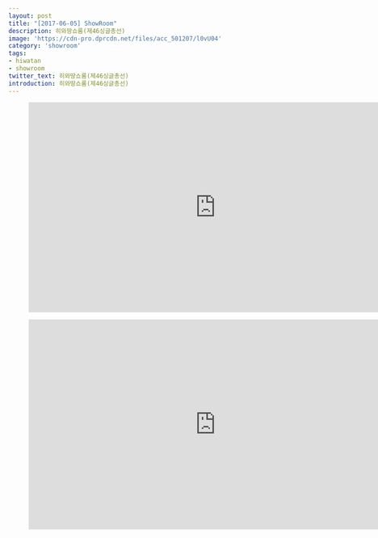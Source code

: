 ```yaml
---
layout: post
title: "[2017-06-05] ShowRoom"
description: 히와땅쇼룸(제46싱글총선)
image: 'https://cdn-pro.dprcdn.net/files/acc_501207/l0vU04'
category: 'showroom'
tags:
- hiwatan
- showroom
twitter_text: 히와땅쇼룸(제46싱글총선)
introduction: 히와땅쇼룸(제46싱글총선)
---
```

<figure class="video_container">
<iframe width="740" height="416" src="https://serviceapi.nmv.naver.com/flash/convertIframeTag.nhn?vid=E336FBAAD4DAFC83630F977D5A4B782B3374&outKey=V127b738aa012482209f6346ff3fb11fe605a1eb49fd66b378544346ff3fb11fe605a" frameborder="no" scrolling="no" webkitallowfullscreen mozallowfullscreen allowfullscreen></iframe>
</figure>

<figure class="video_container">
<iframe width="740" height="416" src="https://serviceapi.nmv.naver.com/flash/convertIframeTag.nhn?vid=6D2947880B6B069E2C4B9FFC88297188533B&outKey=V12107d6937748b29b07afd02e8ff8aff6b3253b156aedcb44e67fd02e8ff8aff6b32" frameborder="no" scrolling="no" webkitallowfullscreen mozallowfullscreen allowfullscreen></iframe>
</figure>
